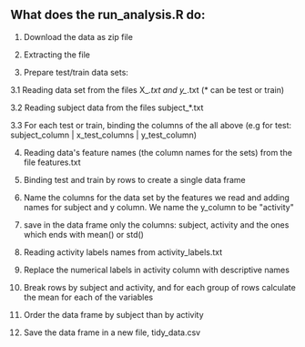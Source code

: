 ## What does the run_analysis.R do:

1. Download the data as zip file

2. Extracting the file

3. Prepare test/train data sets:

  3.1 Reading data set from the files X_*.txt and y_*.txt (* can be test or train)

  3.2 Reading subject data from the files subject_*.txt

  3.3 For each test or train, binding the columns of the all above (e.g for test: subject_column | x_test_columns | y_test_column)

4. Reading data's feature names (the column names for the sets) from the file features.txt

5. Binding test and train by rows to create a single data frame

6. Name the columns for the data set by the features we read and adding names for subject and y column. We name the y_column to be "activity"

7. save in the data frame only the columns: subject, activity and the ones which ends with mean() or std()

8. Reading activity labels names from activity_labels.txt

9. Replace the numerical labels in activity column with descriptive names

10. Break rows by subject and activity, and for each group of rows calculate the mean for each of the variables

11. Order the data frame by subject than by activity

11. Save the data frame in a new file, tidy_data.csv
